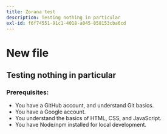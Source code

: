 ```yaml
---
title: Zorana test
description: Testing nothing in particular
exl-id: f6f74551-91c1-4018-a045-858153cba6cd
---
```

# New file

## Testing nothing in particular

### Prerequisites:

* You have a GitHub account, and understand Git basics.
* You have a Google account.
* You understand the basics of HTML, CSS, and JavaScript.
* You have Node/npm installed for local development.
